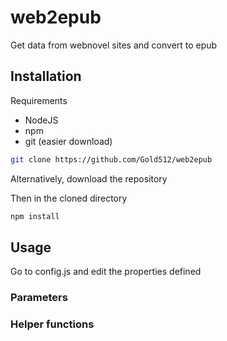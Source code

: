 # web2epub

Get data from webnovel sites and convert to epub

## Installation

Requirements 

- NodeJS
- npm
- git (easier download)


```bash
git clone https://github.com/Gold512/web2epub
```

Alternatively, download the repository

Then in the cloned directory

```bash
npm install
```


## Usage

Go to config.js and edit the properties defined 

### Parameters



### Helper functions